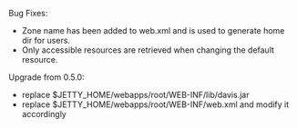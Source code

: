 Bug Fixes:

  * Zone name has been added to web.xml and is used to generate home dir for users.
  * Only accessible resources are retrieved when changing the default resource.

Upgrade from 0.5.0:

  * replace $JETTY\_HOME/webapps/root/WEB-INF/lib/davis.jar
  * replace $JETTY\_HOME/webapps/root/WEB-INF/web.xml and modify it accordingly